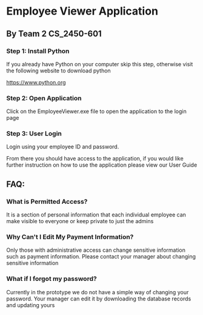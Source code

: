 # Employee Viewer Application
## By Team 2 CS_2450-601

### Step 1: Install Python
If you already have Python on your computer skip this step, 
otherwise visit the following website to download python

https://www.python.org

### Step 2: Open Application
Click on the EmployeeViewer.exe file to open the application to the login page

### Step 3: User Login
Login using your employee ID and password.

From there you should have access to the application, if you would like 
further instruction on how to use the application please view our User Guide

## FAQ:
### What is Permitted Access?
It is a section of personal information that each individual employee 
can make visible to everyone or keep private to just the admins

### Why Can't I Edit My Payment Information?
Only those with administrative access can change sensitive information such as payment information. 
Please contact your manager about changing sensitive information

### What if I forgot my password?
Currently in the prototype we do not have a simple way of changing your password. 
Your manager can edit it by downloading the database records and updating yours
